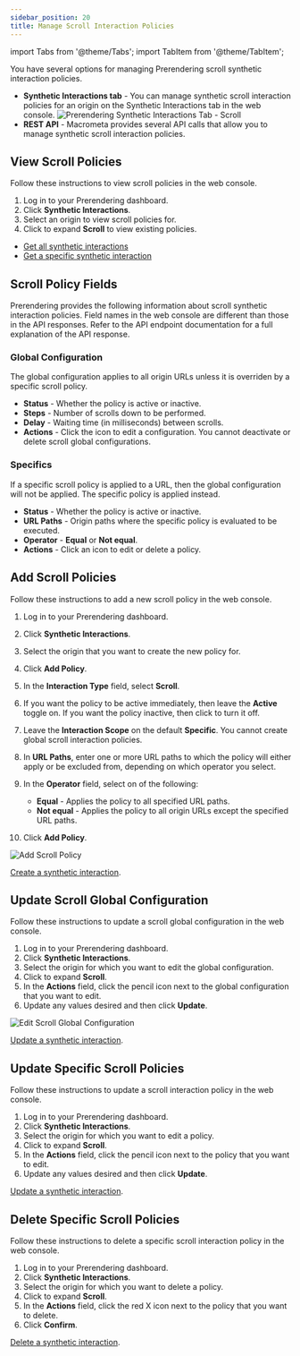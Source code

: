 ```yaml
---
sidebar_position: 20
title: Manage Scroll Interaction Policies
---
```

import Tabs from '@theme/Tabs';
import TabItem from '@theme/TabItem';

You have several options for managing Prerendering scroll synthetic interaction policies.

- **Synthetic Interactions tab** - You can manage synthetic scroll interaction policies for an origin on the Synthetic Interactions tab in the web console.
  ![Prerendering Synthetic Interactions Tab - Scroll](/img/prerendering/synthetic-interactions-scroll.png)
- **REST API** - Macrometa provides several API calls that allow you to manage synthetic scroll interaction policies.

## View Scroll Policies

<Tabs groupId="operating-systems">
<TabItem value="console" label="Web Console">

Follow these instructions to view scroll policies in the web console.

1. Log in to your Prerendering dashboard.
2. Click **Synthetic Interactions**.
3. Select an origin to view scroll policies for.
4. Click to expand **Scroll** to view existing policies.

</TabItem>
<TabItem value="api" label="REST API">

- [Get all synthetic interactions](https://www.macrometa.com/docs/apiPrerendering#/paths/api-prerender-v1-origins-origin--interactions/get)
- [Get a specific synthetic interaction](https://www.macrometa.com/docs/apiPrerendering#/paths/api-prerender-v1-origins-origin--interactions--type/get)

</TabItem>
</Tabs>

## Scroll Policy Fields

Prerendering provides the following information about scroll synthetic interaction policies. Field names in the web console are different than those in the API responses. Refer to the API endpoint documentation for a full explanation of the API response.

### Global Configuration

The global configuration applies to all origin URLs unless it is overriden by a specific scroll policy.

- **Status** - Whether the policy is active or inactive.
- **Steps** - Number of scrolls down to be performed.
- **Delay** - Waiting time (in milliseconds) between scrolls.
- **Actions** - Click the icon to edit a configuration. You cannot deactivate or delete scroll global configurations.

### Specifics

If a specific scroll policy is applied to a URL, then the global configuration will not be applied. The specific policy is applied instead.

- **Status** - Whether the policy is active or inactive.
- **URL Paths** - Origin paths where the specific policy is evaluated to be executed.
- **Operator** - **Equal** or **Not equal**.
- **Actions** - Click an icon to edit or delete a policy.

## Add Scroll Policies

<Tabs groupId="operating-systems3">
<TabItem value="console" label="Web Console">

Follow these instructions to add a new scroll policy in the web console.

1. Log in to your Prerendering dashboard.
2. Click **Synthetic Interactions**.
3. Select the origin that you want to create the new policy for.
4. Click **Add Policy**.
5. In the **Interaction Type** field, select **Scroll**.
6. If you want the policy to be active immediately, then leave the **Active** toggle on. If you want the policy inactive, then click to turn it off.
7. Leave the **Interaction Scope** on the default **Specific**. You cannot create global scroll interaction policies.
8. In **URL Paths**, enter one or more URL paths to which the policy will either apply or be excluded from, depending on which operator you select.
9. In the **Operator** field, select on of the following:
    - **Equal** - Applies the policy to all specified URL paths.
    - **Not equal** - Applies the policy to all origin URLs except the specified URL paths.

10. Click **Add Policy**.

![Add Scroll Policy](/img/prerendering/add-scroll-policy.png)

</TabItem>
<TabItem value="api" label="REST API">

[Create a synthetic interaction](https://www.macrometa.com/docs/apiPrerendering#/paths/api-prerender-v1-origins-origin--interactions--type/post).

</TabItem>
</Tabs>

## Update Scroll Global Configuration

<Tabs groupId="operating-systems4">
<TabItem value="console" label="Web Console">

Follow these instructions to update a scroll global configuration in the web console.

1. Log in to your Prerendering dashboard.
2. Click **Synthetic Interactions**.
3. Select the origin for which you want to edit the global configuration.
4. Click to expand **Scroll**.
5. In the **Actions** field, click the pencil icon next to the global configuration that you want to edit.
6. Update any values desired and then click **Update**.

![Edit Scroll Global Configuration](/img/prerendering/update-scroll-global-config.png)

</TabItem>
<TabItem value="api" label="REST API">

[Update a synthetic interaction](https://www.macrometa.com/docs/apiPrerendering#/paths/api-prerender-v1-origins-origin--interactions--type/patch).

</TabItem>
</Tabs>

## Update Specific Scroll Policies

<Tabs groupId="operating-systems4">
<TabItem value="console" label="Web Console">

Follow these instructions to update a scroll interaction policy in the web console.

1. Log in to your Prerendering dashboard.
2. Click **Synthetic Interactions**.
3. Select the origin for which you want to edit a policy.
4. Click to expand **Scroll**.
5. In the **Actions** field, click the pencil icon next to the policy that you want to edit.
6. Update any values desired and then click **Update**.

</TabItem>
<TabItem value="api" label="REST API">

[Update a synthetic interaction](https://www.macrometa.com/docs/apiPrerendering#/paths/api-prerender-v1-origins-origin--interactions--type/patch).

</TabItem>
</Tabs>

## Delete Specific Scroll Policies

<Tabs groupId="operating-systems5">
<TabItem value="console" label="Web Console">

Follow these instructions to delete a specific scroll interaction policy in the web console.

1. Log in to your Prerendering dashboard.
2. Click **Synthetic Interactions**.
3. Select the origin for which you want to delete a policy.
4. Click to expand **Scroll**.
5. In the **Actions** field, click the red X icon next to the policy that you want to delete.
6. Click **Confirm**.

</TabItem>
<TabItem value="api" label="REST API">

[Delete a synthetic interaction](https://www.macrometa.com/docs/apiPrerendering#/paths/api-prerender-v1-origins-origin--interactions--type/delete).

</TabItem>
</Tabs>
